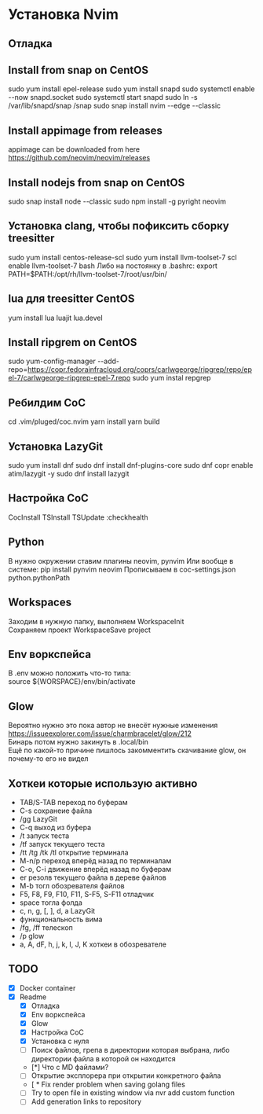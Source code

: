 # Установка Nvim
## Отладка
## Install from snap on CentOS
sudo yum install epel-release
sudo yum install snapd
sudo systemctl enable --now snapd.socket
sudo systemctl start snapd
sudo ln -s /var/lib/snapd/snap /snap
sudo snap install nvim --edge --classic
## Install appimage from releases
appimage can be downloaded from here https://github.com/neovim/neovim/releases
## Install nodejs from snap on CentOS
sudo snap install node --classic
sudo npm install -g pyright neovim
## Установка clang, чтобы пофиксить сборку treesitter
sudo yum install centos-release-scl
sudo yum install llvm-toolset-7
scl enable llvm-toolset-7 bash
Либо на постоянку в .bashrc:
export PATH=$PATH:/opt/rh/llvm-toolset-7/root/usr/bin/
## lua для treesitter CentOS
yum install lua luajit lua.devel
## Install ripgrem on CentOS 
sudo yum-config-manager --add-repo=https://copr.fedorainfracloud.org/coprs/carlwgeorge/ripgrep/repo/epel-7/carlwgeorge-ripgrep-epel-7.repo
sudo yum instal repgrep
## Ребилдим CoC
cd .vim/pluged/coc.nvim
yarn install
yarn build
## Установка LazyGit
sudo yum install dnf
sudo dnf install dnf-plugins-core
sudo dnf copr enable atim/lazygit -y
sudo dnf install lazygit
## Настройка CoC
CocInstall
TSInstall
TSUpdate
:checkhealth
## Python
В нужно окружении ставим плагины neovim, pynvim
Или вообще в системе:
pip install pynvim neovim
Прописываем в coc-settings.json  python.pythonPath
## Workspaces
Заходим в нужную папку, выполняем WorkspaceInit  
Сохраняем проект WorkspaceSave project  
## Env воркспейса  
В .env можно положить что-то типа:  
source ${WORSPACE}/env/bin/activate  
## Glow
Вероятно нужно это пока автор не внесёт нужные изменения https://issueexplorer.com/issue/charmbracelet/glow/212  
Бинарь потом нужно закинуть в .local/bin  
Ещё по какой-то причине пишлось закомментить скачивание glow, он почему-то его не видел

## Хоткеи которые использую активно
- TAB/S-TAB переход по буферам
- C-s сохранеие файла
- /gg LazyGit
- C-q выход из буфера
- /t запуск теста
- /tf запуск текущего теста
- /tt /tg /tk /tl открытие терминала
- M-n/p переход вперёд назад по терминалам
- C-o, C-i движение вперёд назад по буферам
- er резолв текущего файла в дереве файлов
- M-b тогл обозревателя файлов
- F5, F8, F9, F10, F11, S-F5, S-F11 отладчик
- space тогла фолда
- c, n, g, [, ], d, a LazyGit
- функциональность вима
- /fg, /ff телескоп
- /p glow
- a, A, dF, h, j, k, l, J, K хоткеи в обозревателе

## TODO
- [X] Docker container
- [X] Readme
    - [X] Отладка
    - [X] Env воркспейса
    - [X] Glow
    - [X] Настройка CoC
    - [X] Установка с нуля
    - [ ] Поиск файлов, грепа в директории которая выбрана, либо директории файла в которой он находится
    - [*] Что с MD файлами?
    - [ ] Открытие эксплорера при открытии конкретного файла
    - [ * Fix render problem when saving golang files
    - [ ] Try to open file in existing window via nvr add custom function
    - [ ] Add generation links to repository

